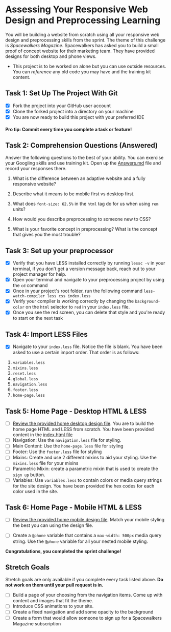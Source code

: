 # Assessing Your Responsive Web Design and Preprocessing Learning

You will be building a website from scratch using all your responsive web design and preprocessing skills from the sprint.  The theme of this challenge is _Spacewalkers Magazine_.  Spacewalkers has asked you to build a small proof of concept website for their marketing team.  They have provided designs for both desktop and phone views.

* This project is to be worked on alone but you can use outside resources. You can _reference_ any old code you may have and the training kit content.

## Task 1: Set Up The Project With Git

* [X] Fork the project into your GitHub user account
* [X] Clone the forked project into a directory on your machine
* [X] You are now ready to build this project with your preferred IDE

#### Pro tip: Commit every time you complete a task or feature!

## Task 2: Comprehension Questions (Answered)
Answer the following questions to the best of your ability. You can exercise your Googling skills and use training kit.  Open up the [Answers.md](Answers.md) file and record your responses there.

1. What is the difference between an adaptive website and a fully responsive website?

2. Describe what it means to be mobile first vs desktop first.

3. What does `font-size: 62.5%` in the `html` tag do for us when using `rem` units? 

4. How would you describe preprocessing to someone new to CSS?

5. What is your favorite concept in preprocessing?  What is the concept that gives you the most trouble? 

## Task 3: Set up your preprocessor
* [X] Verify that you have LESS installed correctly by running `lessc -v` in your terminal, if you don't get a version message back, reach out to your project manager for help.
* [X] Open your terminal and navigate to your preprocessing project by using the `cd` command
* [X] Once in your project's root folder, run the following command `less-watch-compiler less css index.less`
* [X] Verify your compiler is working correctly by changing the `background-color` on the `html` selector to `red` in your `index.less` file.
* [X] Once you see the red screen, you can delete that style and you're ready to start on the next task

## Task 4: Import LESS Files
* [X] Navigate to your `index.less` file. Notice the file is blank.  You have been asked to use a certain import order. That order is as follows:

1. `variables.less`
2. `mixins.less`
3. `reset.less`
4. `global.less`
5. `navigation.less`
6. `footer.less`
7. `home-page.less`

## Task 5: Home Page - Desktop HTML & LESS
* [ ] [Review the provided home desktop design file](design-files/home-desktop.png). You are to build the home page HTML and LESS from scratch.  You have been provided content in the [index.html file](index.html) 
* [ ] Navigation: Use the `navigation.less` file for styling.
* [ ] Main Content: Use the `home-page.less` file for styling
* [ ] Footer: Use the `footer.less` file for styling
* [ ] Mixins: Create and use 2 different mixins to aid your styling.  Use the `mixins.less` file for your mixins
* [ ] Parametric Mixin: create a parametric mixin that is used to create the `sign up` button.
* [ ] Variables: Use `variables.less` to contain colors or media query strings for the site design.  You have been provided the hex codes for each color used in the site.

## Task 6: Home Page - Mobile HTML & LESS
* [ ] [Review the provided home mobile design file](design-files/home-mobile.png). Match your mobile styling the best you can using the design file. 
* [ ] Create a `@phone` variable that contains a `max-width: 500px` media query string.  Use the `@phone` variable for all your nested mobile styling.


**Congratulations, you completed the sprint challenge!**

## Stretch Goals
Stretch goals are only available if you complete every task listed above.  **Do not work on them until your pull request is in.**
* [ ] Build a page of your choosing from the navigation items.  Come up with content and images that fit the theme.  
* [ ] Introduce CSS animations to your site.
* [ ] Create a fixed navigation and add some opacity to the background
* [ ] Create a form that would allow someone to sign up for a Spacewalkers Magazine subscription
